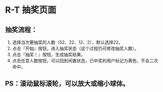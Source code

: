 # R-T 抽奖页面

## 抽奖流程：

1. 选择当次要抽奖的人数（52、22、12、2），默认选择22。
2. 点击『开始』按钮，进入抽奖状态（这个过程仍可修改抽奖人数）。
3. 点击『抽奖！』按钮，生成抽奖结果。
4. 点击任意人数按钮，可以回到闲置状态，已中奖的用户标记为黄色，不会二次命中。

## PS：滚动鼠标滚轮，可以放大或缩小球体。
